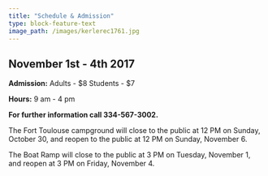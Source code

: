 ```yaml
---
title: "Schedule & Admission"
type: block-feature-text
image_path: /images/kerlerec1761.jpg
---
```

## November 1st - 4th 2017

**Admission:**
Adults - $8
Students - $7

**Hours:** 9 am - 4 pm

**For further information call 334-567-3002.**

The Fort Toulouse campground will close to the public at 12 PM on Sunday, October 30, and reopen to the public at 12 PM on Sunday, November 6.

The Boat Ramp will close to the public at 3 PM on Tuesday, November 1, and reopen at 3 PM on Friday, November 4.
